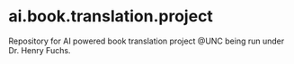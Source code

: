 # ai.book.translation.project
Repository for AI powered book translation project @UNC being run under Dr. Henry Fuchs. 
